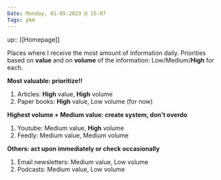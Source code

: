 ```yaml
---
Date: Monday, 01-05-2023 @ 15:07
Tags: pkm
---
```

up:: [[Homepage]]

Places where I receive the most amount of information daily. Priorities based on **value** and on **volume** of the information: Low/Medium/**High** for each.


**Most valuable: prioritize!!**
1. Articles: **High** value, **High** volume
2. Paper books: **High** value, Low volume (for now)

**Highest volume + Medium value: create system, don't overdo**
1. Youtube: Medium value, **High** volume
2. Feedly: Medium value, Medium volume

**Others: act upon immediately or check occasionally**
1. Email newsletters: Medium value, Low volume
2. Podcasts: Medium value, Low volume
